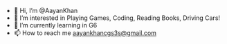 - 👋 Hi, I’m @AayanKhan
- 👀 I’m interested in Playing Games, Coding, Reading Books, Driving Cars!
- 🌱 I’m currently learning in G6
- 📫 How to reach me aayankhancgs3s@gmail.com

<!---
AayanKhan2010/AayanKhan2010 is a ✨ special ✨ repository because its `README.md` (this file) appears on your GitHub profile.
You can click the Preview link to take a look at your changes.
--->
